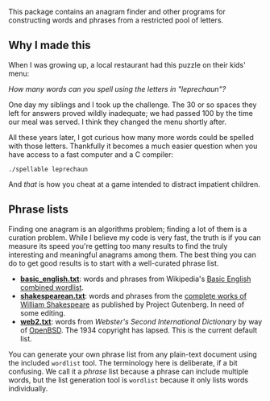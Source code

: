 This package contains an anagram finder and other programs for constructing words and phrases from a restricted pool of letters.


## Why I made this

When I was growing up, a local restaurant had this puzzle on their kids' menu:

*How many words can you spell using the letters in "leprechaun"?*

One day my siblings and I took up the challenge. The 30 or so spaces they left for answers proved wildly inadequate; we had passed 100 by the time our meal was served. I think they changed the menu shortly after.

All these years later, I got curious how many more words could be spelled with those letters. Thankfully it becomes a much easier question when you have access to a fast computer and a C compiler:

`./spellable leprechaun`

And *that* is how you cheat at a game intended to distract impatient children.


## Phrase lists

Finding one anagram is an algorithms problem; finding a lot of them is a curation problem. While I believe my code is very fast, the truth is if you can measure its speed you're getting too many results to find the truly interesting and meaningful anagrams among them. The best thing you can do to get good results is to start with a well-curated phrase list.

* **[basic_english.txt](basic_english.txt)**: words and phrases from Wikipedia's [Basic English combined wordlist](https://simple.wikipedia.org/wiki/Wikipedia:Basic_English_combined_wordlist).
* **[shakespearean.txt](shakespearean.txt)**: words and phrases from the [complete works of William Shakespeare](https://gutenberg.org/ebooks/100) as published by Project Gutenberg. In need of some editing.
* **[web2.txt](web2.txt)**: words from *Webster's Second International Dictionary* by way of [OpenBSD](https://cvsweb.openbsd.org/src/share/dict/). The 1934 copyright has lapsed. This is the current default list.

You can generate your own phrase list from any plain-text document using the included `wordlist` tool. The terminology here is deliberate, if a bit confusing. We call it a *phrase* list because a phrase can include multiple words, but the list generation tool is `wordlist` because it only lists words individually.
